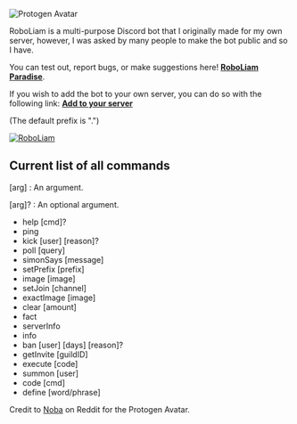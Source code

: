 ![Protogen Avatar](https://repository-images.githubusercontent.com/252278043/e73c6000-742f-11ea-9bb2-3744210750be)

RoboLiam is a multi-purpose Discord bot that I originally made for my own server, however, I was asked by many people to make the bot public and so I have.

You can test out, report bugs, or make suggestions here! [**RoboLiam Paradise**](https://discord.gg/QFMjF2j).

If you wish to add the bot to your own server, you can do so with the following link: [**Add to your server**](https://discordapp.com/api/oauth2/authorize?client_id=694637394300895273&permissions=8&scope=bot)

(The default prefix is ".")

<a href="https://top.gg/bot/694637394300895273" >
  <img src="https://top.gg/api/widget/694637394300895273.svg" alt="RoboLiam" />
</a>

## Current list of all commands

[arg]
: An argument.

[arg]?
: An optional argument.

- help [cmd]?
- ping
- kick [user] [reason]?
- poll [query]
- simonSays [message]
- setPrefix [prefix]
- image [image]
- setJoin [channel]
- exactImage [image]
- clear [amount]
- fact
- serverInfo
- info
- ban [user] [days] [reason]?
- getInvite [guildID]
- execute [code]
- summon [user]
- code [cmd]
- define [word/phrase]

Credit to [Noba](https://www.reddit.com/user/N0ba/) on Reddit for the Protogen Avatar.
